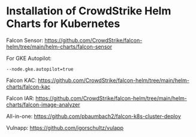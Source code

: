 # Installation of CrowdStrike Helm Charts for Kubernetes

Falcon Sensor:   https://github.com/CrowdStrike/falcon-helm/tree/main/helm-charts/falcon-sensor    

For GKE Autopilot: 
    
    --node.gke.autopilot=true

Falcon KAC: https://github.com/CrowdStrike/falcon-helm/tree/main/helm-charts/falcon-kac

Falcon IAR: https://github.com/CrowdStrike/falcon-helm/tree/main/helm-charts/falcon-image-analyzer

All-in-one: https://github.com/pbaumbach2/falcon-k8s-cluster-deploy

Vulnapp: https://github.com/igorschultz/vulapp                 
